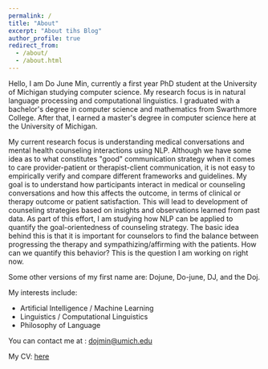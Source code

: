 ```yaml
---
permalink: /
title: "About"
excerpt: "About tihs Blog"
author_profile: true
redirect_from: 
  - /about/
  - /about.html
---
```



Hello, I am Do June Min, currently a first year PhD student at the University of Michigan studying computer science. 
My research focus is in natural language processing and computational linguistics. 
I graduated with a bachelor's degree in computer science and mathematics from Swarthmore College. 
After that, I earned a master's degree in computer science here at the University of Michigan.

My current research focus is understanding medical conversations and mental health counseling interactions using NLP.
Although we have some idea as to what constitutes "good" communication strategy when it comes to care provider-patient
or therapist-client communication, it is not easy to empirically verify and compare different frameworks and guidelines.
My goal is to understand how participants interact in medical or counseling conversations and how this affects the outcome, 
in terms of clinical or therapy outcome or patient satisfaction.
This will lead to development of counseling strategies based on insights and observations learned from past data.
As part of this effort, I am studying how NLP can be applied to quantify the goal-orientedness of counseling strategy.
The basic idea behind this is that it is important for counselors to find the balance between progressing the therapy and sympathizing/affirming
with the patients.
How can we quantify this behavior?
This is the question I am working on right now.

Some other versions of my first name are: Dojune, Do-june, DJ, and the Doj. 

My interests include:
- Artificial Intelligence / Machine Learning
- Linguistics / Computational Linguistics
- Philosophy of Language

You can contact me at : <a href="dojmin@umich.edu">dojmin@umich.edu</a>

My CV: <a href="https://mindojune.github.io/cv.pdf">here</a>
